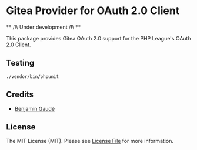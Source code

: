 # Gitea Provider for OAuth 2.0 Client

** /!\ Under development /!\ **

This package provides Gitea OAuth 2.0 support for the PHP League's OAuth 2.0 Client.

## Testing
```shell
./vendor/bin/phpunit
```

## Credits
- [Benjamin Gaudé](https://github.com/foxdeveloper)

## License
The MIT License (MIT). Please see [License File](./LICENSE.md) for more information.
